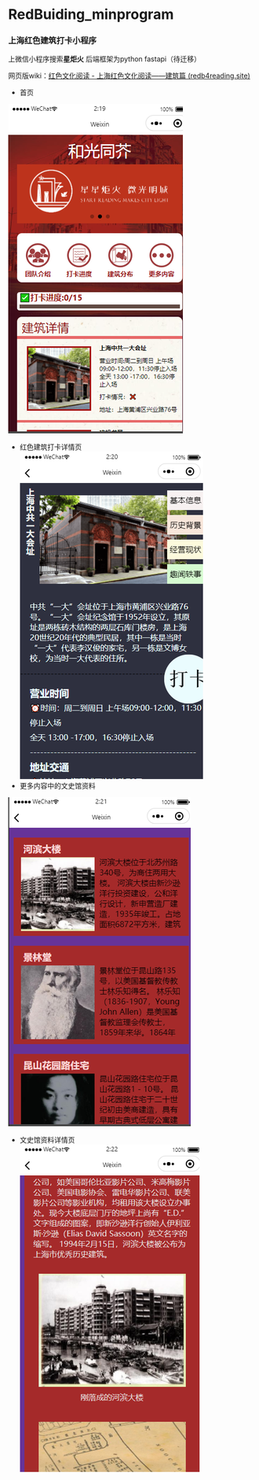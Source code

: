 # RedBuiding_minprogram
### 上海红色建筑打卡小程序

上微信小程序搜索**星炬火**
后端框架为python fastapi（待迁移）

网页版wiki：[红色文化阅读 - 上海红色文化阅读——建筑篇 (redb4reading.site)](https://redb4reading.site/index/history/)



- 首页


![ex1](README/ex1.png)
- 红色建筑打卡详情页
![ex2](README/ex2.png)
- 更多内容中的文史馆资料

![ex3](README/ex3.png)

- 文史馆资料详情页
![ex4](README/ex4.png)
